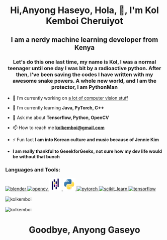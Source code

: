<h1 align="center">Hi,Anyong Haseyo, Hola, 👋, I'm Kol Kemboi Cheruiyot</h1>
<h2 align="center">I am a nerdy machine learning developer from Kenya</h2>

<h3 align="center">Let's do this one last time, my name is Kol, 
I was a normal teenager until one day I was bit by a radioactive python. 
After then, I've been saving the codes I have written with my awesome snake powers.
A whole new world, and I am the protector, I am PythonMan</h3>



- 🔭 I’m currently working on [a lot of computer vision stuff](https://github.com/KolKemboi/OpenComputerVision)

- 🌱 I’m currently learning **Java, PyTorch, C++**

- 💬 Ask me about **Tensorflow, Python, OpenCV**

- 📫 How to reach me **kolkemboi@gmail.com**

- ⚡ Fun fact **I am into Korean culture and music because of Jennie Kim**

- **I am really thankful to GeeekforGeeks, not sure how my dev life would be without that bunch** 


<h3 align="left">Languages and Tools:</h3>
<p align="left"> <a href="https://www.blender.org/" target="_blank" rel="noreferrer"> <img src="https://download.blender.org/branding/community/blender_community_badge_white.svg" alt="blender" width="40" height="40"/> </a> <a href="https://opencv.org/" target="_blank" rel="noreferrer"> <img src="https://www.vectorlogo.zone/logos/opencv/opencv-icon.svg" alt="opencv" width="40" height="40"/> </a> <a href="https://pandas.pydata.org/" target="_blank" rel="noreferrer"> <img src="https://raw.githubusercontent.com/devicons/devicon/2ae2a900d2f041da66e950e4d48052658d850630/icons/pandas/pandas-original.svg" alt="pandas" width="40" height="40"/> </a> <a href="https://www.python.org" target="_blank" rel="noreferrer"> <img src="https://raw.githubusercontent.com/devicons/devicon/master/icons/python/python-original.svg" alt="python" width="40" height="40"/> </a> <a href="https://pytorch.org/" target="_blank" rel="noreferrer"> <img src="https://www.vectorlogo.zone/logos/pytorch/pytorch-icon.svg" alt="pytorch" width="40" height="40"/> </a> <a href="https://scikit-learn.org/" target="_blank" rel="noreferrer"> <img src="https://upload.wikimedia.org/wikipedia/commons/0/05/Scikit_learn_logo_small.svg" alt="scikit_learn" width="40" height="40"/> </a> <a href="https://www.tensorflow.org" target="_blank" rel="noreferrer"> <img src="https://www.vectorlogo.zone/logos/tensorflow/tensorflow-icon.svg" alt="tensorflow" width="40" height="40"/> </a> </p>

<p><img align="center" src="https://github-readme-stats.vercel.app/api/top-langs?username=kolkemboi&show_icons=true&locale=en&layout=compact" alt="kolkemboi" /></p>

<p><img align="center" src="https://github-readme-streak-stats.herokuapp.com/?user=kolkemboi&" alt="kolkemboi" /></p>

<h1 align="center">Goodbye, Anyong Gaseyo</h1>
